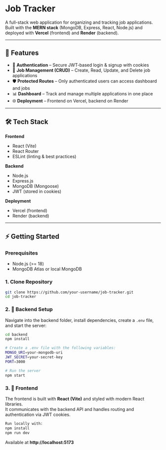 # Job Tracker

A full-stack web application for organizing and tracking job applications.  
Built with the **MERN stack** (MongoDB, Express, React, Node.js) and deployed with **Vercel** (frontend) and **Render** (backend).

---

## 🚀 Features
- 🔐 **Authentication** – Secure JWT-based login & signup with cookies  
- 📌 **Job Management (CRUD)** – Create, Read, Update, and Delete job applications  
- 🛡️ **Protected Routes** – Only authenticated users can access dashboard and jobs  
- 📊 **Dashboard** – Track and manage multiple applications in one place  
- 🌐 **Deployment** – Frontend on Vercel, backend on Render  

---

## 🛠️ Tech Stack
**Frontend**
- React (Vite)
- React Router  
- ESLint (linting & best practices)

**Backend**
- Node.js
- Express.js
- MongoDB (Mongoose)
- JWT (stored in cookies)

**Deployment**
- Vercel (frontend)  
- Render (backend)

---

## ⚡ Getting Started

### Prerequisites
- Node.js (>= 18)
- MongoDB Atlas or local MongoDB

### 1. Clone Repository
```bash
git clone https://github.com/your-username/job-tracker.git
cd job-tracker
```
### 2. 🔧 Backend Setup

Navigate into the backend folder, install dependencies, create a `.env` file, and start the server:

```bash
cd backend
npm install

# Create a .env file with the following variables:
MONGO_URI=your-mongodb-uri
JWT_SECRET=your-secret-key
PORT=3000

# Run the server
npm start
```
### 3. 🎨 Frontend

The frontend is built with **React (Vite)** and styled with modern React libraries.  
It communicates with the backend API and handles routing and authentication via JWT cookies.
```bash
Run locally with:
npm install
npm run dev
```
Available at **http://localhost:5173**
